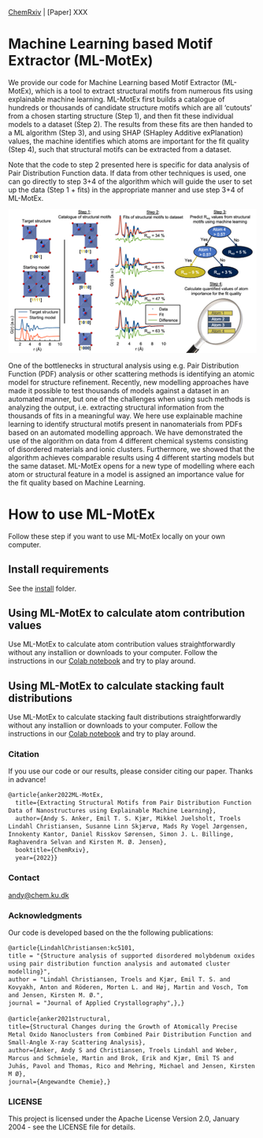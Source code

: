 [ChemRxiv](https://chemrxiv.org/engage/chemrxiv/article-details/6263f48f5b900913a0195c4f)  |  [Paper] XXX

# Machine Learning based Motif Extractor (ML-MotEx)

We provide our code for Machine Learning based Motif Extractor (ML-MotEx), which is a tool to extract structural motifs from numerous fits using explainable machine learning.
ML-MotEx first builds a catalogue of hundreds or thousands of candidate structure motifs which are all ‘cutouts’ from a chosen starting structure (Step 1), and then fit these individual models to a dataset (Step 2). The results from these fits are then handed to a ML algorithm (Step 3), and using SHAP (SHapley Additive exPlanation) values, the machine identifies which atoms are important for the fit quality (Step 4), such that structural motifs can be extracted from a dataset.

Note that the code to step 2 presented here is specific for data analysis of Pair Distribution Function data. If data from other techniques is used, one can go directly to step 3+4 of the algorithm which will guide the user to set up the data (Step 1 + fits) in the appropriate manner and use step 3+4 of ML-MotEx.

![alt text](Images/ML_MotEx_Overview.png "Title")

One of the bottlenecks in structural analysis using e.g. Pair Distribution Function (PDF) analysis or other scattering methods is identifying an atomic model for structure refinement. Recently, new modelling approaches have made it possible to test thousands of models against a dataset in an automated manner, but one of the challenges when using such methods is analyzing the output, i.e. extracting structural information from the thousands of fits in a meaningful way. We here use explainable machine learning to identify structural motifs present in nanomaterials from PDFs based on an automated modelling approach.
We have demonstrated the use of the algorithm on data from 4 different chemical systems consisting of disordered materials and ionic clusters. Furthermore, we showed that the algorithm achieves comparable results using 4 different starting models but the same dataset. ML-MotEx opens for a new type of modelling where each atom or structural feature in a model is assigned an importance value for the fit quality based on Machine Learning. 

# How to use ML-MotEx
Follow these step if you want to use ML-MotEx locally on your own computer.

## Install requirements
See the [install](/Install) folder.

## Using ML-MotEx to calculate atom contribution values
Use ML-MotEx to calculate atom contribution values straightforwardly without any installion or downloads to your computer. Follow the instructions in our [Colab notebook](https://colab.research.google.com/github/AndySAnker/ML-MotEx/blob/main/ML_MotEx_Colab.ipynb) and try to play around.

## Using ML-MotEx to calculate stacking fault distributions
Use ML-MotEx to calculate stacking fault distributions straightforwardly without any installion or downloads to your computer. Follow the instructions in our [Colab notebook](https://colab.research.google.com/drive/17tM8EageV1K2Itq0oFPf17P43Ll1C0oE#scrollTo=jFc0SvpzwVOs) and try to play around.

### Citation
If you use our code or our results, please consider citing our paper. Thanks in advance!

```
@article{anker2022ML-MotEx,
  title={Extracting Structural Motifs from Pair Distribution Function Data of Nanostructures using Explainable Machine Learning},
  author={Andy S. Anker, Emil T. S. Kjær, Mikkel Juelsholt, Troels Lindahl Christiansen, Susanne Linn Skjærvø, Mads Ry Vogel Jørgensen, Innokenty Kantor, Daniel Risskov Sørensen, Simon J. L. Billinge, Raghavendra Selvan and Kirsten M. Ø. Jensen},
  booktitle={ChemRxiv},
  year={2022}}
```

### Contact
andy@chem.ku.dk

### Acknowledgments
Our code is developed based on the the following publications:
```
@article{LindahlChristiansen:kc5101,
title = "{Structure analysis of supported disordered molybdenum oxides using pair distribution function analysis and automated cluster modelling}",
author = "Lindahl Christiansen, Troels and Kjær, Emil T. S. and Kovyakh, Anton and Röderen, Morten L. and Høj, Martin and Vosch, Tom and Jensen, Kirsten M. Ø.",
journal = "Journal of Applied Crystallography",},}

@article{anker2021structural,
title={Structural Changes during the Growth of Atomically Precise Metal Oxido Nanoclusters from Combined Pair Distribution Function and Small-Angle X-ray Scattering Analysis},
author={Anker, Andy S and Christiansen, Troels Lindahl and Weber, Marcus and Schmiele, Martin and Brok, Erik and Kjær, Emil TS and Juhás, Pavol and Thomas, Rico and Mehring, Michael and Jensen, Kirsten M Ø},
journal={Angewandte Chemie},}
```

### LICENSE
This project is licensed under the Apache License Version 2.0, January 2004 - see the LICENSE file for details.
